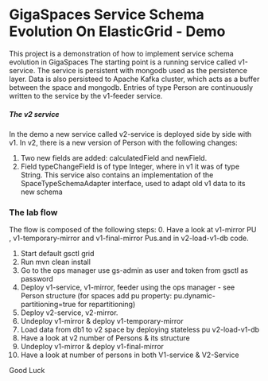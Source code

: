 # GigaSpaces Service Schema Evolution On ElasticGrid - Demo
This project is a demonstration of how to implement service schema evolution in GigaSpaces
The starting point is a running service called v1-service. The service is persistent with mongodb used as the persistence layer. Data is also persisteed to Apache Kafka cluster, which acts as a buffer between the space and mongodb. 
Entries of type Person are continuously written to the service by the v1-feeder service. 

##### The v2 service
In the demo a new service called v2-service is deployed side by side with v1. 
In v2, there is a new version of Person with the following changes:
1. Two new fields are added: calculatedField and newField.
2. Field typeChangeField is of type Integer, where in v1 it was of type String.
This service also contains an implementation of the SpaceTypeSchemaAdapter interface, used to adapt old v1 data to its new schema 

### The lab flow
The flow is composed of the following steps:
0. Have a look at v1-mirror PU , v1-temporary-mirror and v1-final-mirror Pus.and in v2-load-v1-db code.
1. Start default gsctl grid 
2. Run mvn clean install
3. Go to the ops manager use gs-admin as user and token from gsctl as password 
4. Deploy v1-service, v1-mirror, feeder using the ops manager - see Person structure (for spaces add pu property: pu.dynamic-partitioning=true for repartitioning)
5. Deploy v2-service, v2-mirror.
6. Undeploy v1-mirror & deploy v1-temporary-mirror 
7. Load data from db1 to v2 space by deploying stateless pu v2-load-v1-db
8. Have a look at v2 number of Persons & its structure
9. Undeploy v1-mirror & deploy v1-final-mirror
10. Have a look at number of persons in both V1-service & V2-Service


Good Luck
 

